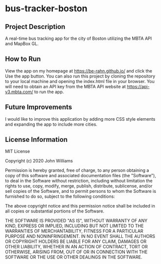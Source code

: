# bus-tracker-boston

## Project Description
A real-time bus tracking app for the city of Boston utilizing the MBTA API and MapBox GL.

## How to Run
View the app on my homepage at https://be-rahn.github.io/ and click the Use the app button. You can also run this project by cloning the repository to your local machine and opening the index.html file in your browser. You will need to obtain an API key from the MBTA API website at https://api-v3.mbta.com/ to run the app.

## Future Improvements
I would like to improve this application by adding more CSS style elements and expanding the app to include more cities.

## License Information
MIT License

Copyright (c) 2020 John Williams

Permission is hereby granted, free of charge, to any person obtaining a copy of this software and associated documentation files (the "Software"), to deal in the Software without restriction, including without limitation the rights to use, copy, modify, merge, publish, distribute, sublicense, and/or sell copies of the Software, and to permit persons to whom the Software is furnished to do so, subject to the following conditions:

The above copyright notice and this permission notice shall be included in all copies or substantial portions of the Software.

THE SOFTWARE IS PROVIDED "AS IS", WITHOUT WARRANTY OF ANY KIND, EXPRESS OR IMPLIED, INCLUDING BUT NOT LIMITED TO THE WARRANTIES OF MERCHANTABILITY, FITNESS FOR A PARTICULAR PURPOSE AND NONINFRINGEMENT. IN NO EVENT SHALL THE AUTHORS OR COPYRIGHT HOLDERS BE LIABLE FOR ANY CLAIM, DAMAGES OR OTHER LIABILITY, WHETHER IN AN ACTION OF CONTRACT, TORT OR OTHERWISE, ARISING FROM, OUT OF OR IN CONNECTION WITH THE SOFTWARE OR THE USE OR OTHER DEALINGS IN THE SOFTWARE.
